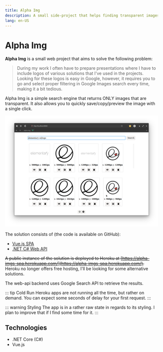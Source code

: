 ```yaml
---
title: Alpha Img
description: A small side-project that helps finding transparent images
lang: en-US
---
```


# Alpha Img

**Alpha Img** is a small web project that aims to solve the following problem:

> During my work I often have to prepare presentations where I have to include
> logos of various solutions that I've used in the projects. Looking for these
> logos is easy in Google, however, it requires you to go and select proper
> filtering in Google Images search every time, making it a bit tedious.

Alpha Img is a simple search engine that returns ONLY images that are
transparent. It also allows you to quickly save/copy/preview the image with a
single click.

![](./assets/alpha-img-spa.png)

The solution consists of (the code is available on GitHub):

- [Vue.js SPA](https://github.com/marcinjahn/alpha-img.spa-vue)
- [.NET C# Web API](https://github.com/marcinjahn/alpha-img.webapi-dotnet)

~~A public instance of the solution is deployed to Heroku at
[https://alpha-imgs-spa.herokuapp.com/](https://alpha-imgs-spa.herokuapp.com/).~~
Heroku no longer offers free hosting, I'll be looking for some alternative
solutions.

The web-api backend uses Google Search API to retrieve the results.

::: tip Cold Run
Heroku apps are not running all the time, but rather on demand. You can expect
some seconds of delay for your first request.
:::

::: warning Styling
The app is in a rather raw state in regards to its styling. I plan to improve
that if I find some time for it.
:::

## Technologies

- .NET Core (C#)
- Vue.js